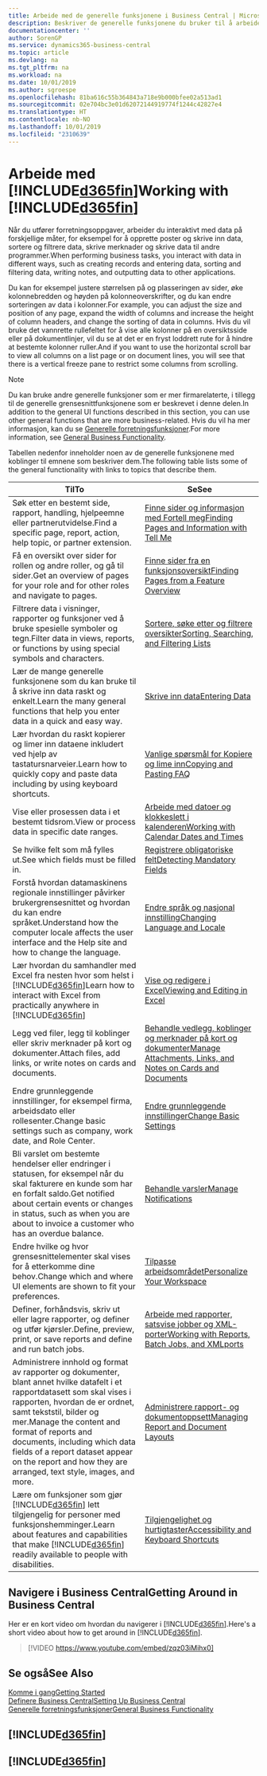 ```yaml
---
title: Arbeide med de generelle funksjonene i Business Central | Microsoft-dokumentasjon
description: Beskriver de generelle funksjonene du bruker til å arbeide med data i Business Central, for eksempel angi verdier, sortere data og bytte visninger.
documentationcenter: ''
author: SorenGP
ms.service: dynamics365-business-central
ms.topic: article
ms.devlang: na
ms.tgt_pltfrm: na
ms.workload: na
ms.date: 10/01/2019
ms.author: sgroespe
ms.openlocfilehash: 81ba616c55b364843a718e9b000bfee02a513ad1
ms.sourcegitcommit: 02e704bc3e01d62072144919774f1244c42827e4
ms.translationtype: HT
ms.contentlocale: nb-NO
ms.lasthandoff: 10/01/2019
ms.locfileid: "2310639"
---
```

# <a name="working-with-included365finincludesd365fin_mdmd"></a><span data-ttu-id="0761f-103">Arbeide med [!INCLUDE[d365fin](includes/d365fin_md.md)]</span><span class="sxs-lookup"><span data-stu-id="0761f-103">Working with [!INCLUDE[d365fin](includes/d365fin_md.md)]</span></span>
<span data-ttu-id="0761f-104">Når du utfører forretningsoppgaver, arbeider du interaktivt med data på forskjellige måter, for eksempel for å opprette poster og skrive inn data, sortere og filtrere data, skrive merknader og skrive data til andre programmer.</span><span class="sxs-lookup"><span data-stu-id="0761f-104">When performing business tasks, you interact with data in different ways, such as creating records and entering data, sorting and filtering data, writing notes, and outputting data to other applications.</span></span>

<span data-ttu-id="0761f-105">Du kan for eksempel justere størrelsen på og plasseringen av sider, øke kolonnebredden og høyden på kolonneoverskrifter, og du kan endre sorteringen av data i kolonner.</span><span class="sxs-lookup"><span data-stu-id="0761f-105">For example, you can adjust the size and position of any page, expand the width of columns and increase the height of column headers, and change the sorting of data in columns.</span></span> <span data-ttu-id="0761f-106">Hvis du vil bruke det vannrette rullefeltet for å vise alle kolonner på en oversiktsside eller på dokumentlinjer, vil du se at det er en fryst loddrett rute for å hindre at bestemte kolonner ruller.</span><span class="sxs-lookup"><span data-stu-id="0761f-106">And if you want to use the horizontal scroll bar to view all columns on a list page or on document lines, you will see that there is a vertical freeze pane to restrict some columns from scrolling.</span></span>

> [!NOTE]
> <span data-ttu-id="0761f-107">Du kan bruke andre generelle funksjoner som er mer firmarelaterte, i tillegg til de generelle grensesnittfunksjonene som er beskrevet i denne delen.</span><span class="sxs-lookup"><span data-stu-id="0761f-107">In addition to the general UI functions described in this section, you can use other general functions that are more business-related.</span></span> <span data-ttu-id="0761f-108">Hvis du vil ha mer informasjon, kan du se [Generelle forretningsfunksjoner](ui-across-business-areas.md).</span><span class="sxs-lookup"><span data-stu-id="0761f-108">For more information, see [General Business Functionality](ui-across-business-areas.md).</span></span>

<span data-ttu-id="0761f-109">Tabellen nedenfor inneholder noen av de generelle funksjonene med koblinger til emnene som beskriver dem.</span><span class="sxs-lookup"><span data-stu-id="0761f-109">The following table lists some of the general functionality with links to topics that describe them.</span></span>

| <span data-ttu-id="0761f-110">Til</span><span class="sxs-lookup"><span data-stu-id="0761f-110">To</span></span> | <span data-ttu-id="0761f-111">Se</span><span class="sxs-lookup"><span data-stu-id="0761f-111">See</span></span> |
| --- | --- |
|<span data-ttu-id="0761f-112">Søk etter en bestemt side, rapport, handling, hjelpeemne eller partnerutvidelse.</span><span class="sxs-lookup"><span data-stu-id="0761f-112">Find a specific page, report, action, help topic, or partner extension.</span></span> |[<span data-ttu-id="0761f-113">Finne sider og informasjon med Fortell meg</span><span class="sxs-lookup"><span data-stu-id="0761f-113">Finding Pages and Information with Tell Me</span></span>](ui-search.md) |
|<span data-ttu-id="0761f-114">Få en oversikt over sider for rollen og andre roller, og gå til sider.</span><span class="sxs-lookup"><span data-stu-id="0761f-114">Get an overview of pages for your role and for other roles and navigate to pages.</span></span>|[<span data-ttu-id="0761f-115">Finne sider fra en funksjonsoversikt</span><span class="sxs-lookup"><span data-stu-id="0761f-115">Finding Pages from a Feature Overview</span></span>](ui-role-explorer.md)|
| <span data-ttu-id="0761f-116">Filtrere data i visninger, rapporter og funksjoner ved å bruke spesielle symboler og tegn.</span><span class="sxs-lookup"><span data-stu-id="0761f-116">Filter data in views, reports, or functions by using special symbols and characters.</span></span> |[<span data-ttu-id="0761f-117">Sortere, søke etter og filtrere oversikter</span><span class="sxs-lookup"><span data-stu-id="0761f-117">Sorting, Searching, and Filtering Lists</span></span>](ui-enter-criteria-filters.md) |
|<span data-ttu-id="0761f-118">Lær de mange generelle funksjonene som du kan bruke til å skrive inn data raskt og enkelt.</span><span class="sxs-lookup"><span data-stu-id="0761f-118">Learn the many general functions that help you enter data in a quick and easy way.</span></span>|[<span data-ttu-id="0761f-119">Skrive inn data</span><span class="sxs-lookup"><span data-stu-id="0761f-119">Entering Data</span></span>](ui-enter-data.md)|
|<span data-ttu-id="0761f-120">Lær hvordan du raskt kopierer og limer inn dataene inkludert ved hjelp av tastatursnarveier.</span><span class="sxs-lookup"><span data-stu-id="0761f-120">Learn how to quickly copy and paste data including by using keyboard shortcuts.</span></span>|[<span data-ttu-id="0761f-121">Vanlige spørsmål for Kopiere og lime inn</span><span class="sxs-lookup"><span data-stu-id="0761f-121">Copying and Pasting FAQ</span></span>](ui-copy-paste.md)|
| <span data-ttu-id="0761f-122">Vise eller prosessen data i et bestemt tidsrom.</span><span class="sxs-lookup"><span data-stu-id="0761f-122">View or process data in specific date ranges.</span></span> |[<span data-ttu-id="0761f-123">Arbeide med datoer og klokkeslett i kalenderen</span><span class="sxs-lookup"><span data-stu-id="0761f-123">Working with Calendar Dates and Times</span></span>](ui-enter-date-ranges.md) |
| <span data-ttu-id="0761f-124">Se hvilke felt som må fylles ut.</span><span class="sxs-lookup"><span data-stu-id="0761f-124">See which fields must be filled in.</span></span> |[<span data-ttu-id="0761f-125">Registrere obligatoriske felt</span><span class="sxs-lookup"><span data-stu-id="0761f-125">Detecting Mandatory Fields</span></span>](ui-mandatory-fields.md) |
|<span data-ttu-id="0761f-126">Forstå hvordan datamaskinens regionale innstillinger påvirker brukergrensesnittet og hvordan du kan endre språket.</span><span class="sxs-lookup"><span data-stu-id="0761f-126">Understand how the computer locale affects the user interface and the Help site and how to change the language.</span></span>|[<span data-ttu-id="0761f-127">Endre språk og nasjonal innstilling</span><span class="sxs-lookup"><span data-stu-id="0761f-127">Changing Language and Locale</span></span>](about-locale-language.md)|
|<span data-ttu-id="0761f-128">Lær hvordan du samhandler med Excel fra nesten hvor som helst i [!INCLUDE[d365fin](includes/d365fin_md.md)]</span><span class="sxs-lookup"><span data-stu-id="0761f-128">Learn how to interact with Excel from practically anywhere in [!INCLUDE[d365fin](includes/d365fin_md.md)]</span></span>|[<span data-ttu-id="0761f-129">Vise og redigere i Excel</span><span class="sxs-lookup"><span data-stu-id="0761f-129">Viewing and Editing in Excel</span></span>](across-work-with-excel.md)|
|<span data-ttu-id="0761f-130">Legg ved filer, legg til koblinger eller skriv merknader på kort og dokumenter.</span><span class="sxs-lookup"><span data-stu-id="0761f-130">Attach files, add links, or write notes on cards and documents.</span></span>|[<span data-ttu-id="0761f-131">Behandle vedlegg, koblinger og merknader på kort og dokumenter</span><span class="sxs-lookup"><span data-stu-id="0761f-131">Manage Attachments, Links, and Notes on Cards and Documents</span></span>](ui-how-add-link-to-record.md)|
| <span data-ttu-id="0761f-132">Endre grunnleggende innstillinger, for eksempel firma, arbeidsdato eller rollesenter.</span><span class="sxs-lookup"><span data-stu-id="0761f-132">Change basic settings such as company, work date, and Role Center.</span></span> |[<span data-ttu-id="0761f-133">Endre grunnleggende innstillinger</span><span class="sxs-lookup"><span data-stu-id="0761f-133">Change Basic Settings</span></span>](ui-change-basic-settings.md) |
|<span data-ttu-id="0761f-134">Bli varslet om bestemte hendelser eller endringer i statusen, for eksempel når du skal fakturere en kunde som har en forfalt saldo.</span><span class="sxs-lookup"><span data-stu-id="0761f-134">Get notified about certain events or changes in status, such as when you are about to invoice a customer who has an overdue balance.</span></span>|[<span data-ttu-id="0761f-135">Behandle varsler</span><span class="sxs-lookup"><span data-stu-id="0761f-135">Manage Notifications</span></span>](ui-smart-notifications.md)|
| <span data-ttu-id="0761f-136">Endre hvilke og hvor grensesnittelementer skal vises for å etterkomme dine behov.</span><span class="sxs-lookup"><span data-stu-id="0761f-136">Change which and where UI elements are shown to fit your preferences.</span></span>|[<span data-ttu-id="0761f-137">Tilpasse arbeidsområdet</span><span class="sxs-lookup"><span data-stu-id="0761f-137">Personalize Your Workspace</span></span>](ui-personalization-user.md) |
|<span data-ttu-id="0761f-138">Definer, forhåndsvis, skriv ut eller lagre rapporter, og definer og utfør kjørsler.</span><span class="sxs-lookup"><span data-stu-id="0761f-138">Define, preview, print, or save reports and define and run batch jobs.</span></span>|[<span data-ttu-id="0761f-139">Arbeide med rapporter, satsvise jobber og XML-porter</span><span class="sxs-lookup"><span data-stu-id="0761f-139">Working with Reports, Batch Jobs, and XMLports</span></span>](ui-work-report.md)|
| <span data-ttu-id="0761f-140">Administrere innhold og format av rapporter og dokumenter, blant annet hvilke datafelt i et rapportdatasett som skal vises i rapporten, hvordan de er ordnet, samt tekststil, bilder og mer.</span><span class="sxs-lookup"><span data-stu-id="0761f-140">Manage the content and format of reports and documents, including which data fields of a report dataset appear on the report and how they are arranged, text style, images, and more.</span></span>|[<span data-ttu-id="0761f-141">Administrere rapport- og dokumentoppsett</span><span class="sxs-lookup"><span data-stu-id="0761f-141">Managing Report and Document Layouts</span></span>](ui-manage-report-layouts.md) |
|<span data-ttu-id="0761f-142">Lære om funksjoner som gjør [!INCLUDE[d365fin](includes/d365fin_md.md)] lett tilgjengelig for personer med funksjonshemminger.</span><span class="sxs-lookup"><span data-stu-id="0761f-142">Learn about features and capabilities that make [!INCLUDE[d365fin](includes/d365fin_md.md)] readily available to people with disabilities.</span></span>|[<span data-ttu-id="0761f-143">Tilgjengelighet og hurtigtaster</span><span class="sxs-lookup"><span data-stu-id="0761f-143">Accessibility and Keyboard Shortcuts</span></span>](ui-accessibility.md)|

## <a name="getting-around-in-business-central"></a><span data-ttu-id="0761f-144">Navigere i Business Central</span><span class="sxs-lookup"><span data-stu-id="0761f-144">Getting Around in Business Central</span></span>
<span data-ttu-id="0761f-145">Her er en kort video om hvordan du navigerer i [!INCLUDE[d365fin](includes/d365fin_md.md)].</span><span class="sxs-lookup"><span data-stu-id="0761f-145">Here's a short video about how to get around in [!INCLUDE[d365fin](includes/d365fin_md.md)].</span></span>

> [!VIDEO https://www.youtube.com/embed/zqz03iMihx0]

## <a name="see-also"></a><span data-ttu-id="0761f-146">Se også</span><span class="sxs-lookup"><span data-stu-id="0761f-146">See Also</span></span>
[<span data-ttu-id="0761f-147">Komme i gang</span><span class="sxs-lookup"><span data-stu-id="0761f-147">Getting Started</span></span>](product-get-started.md)  
[<span data-ttu-id="0761f-148">Definere Business Central</span><span class="sxs-lookup"><span data-stu-id="0761f-148">Setting Up Business Central</span></span>](setup.md)  
[<span data-ttu-id="0761f-149">Generelle forretningsfunksjoner</span><span class="sxs-lookup"><span data-stu-id="0761f-149">General Business Functionality</span></span>](ui-across-business-areas.md)  

## [!INCLUDE[d365fin](includes/free_trial_md.md)]  
## [!INCLUDE[d365fin](includes/training_link_md.md)]
